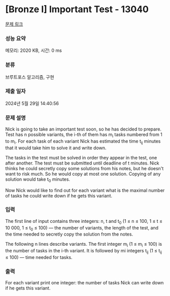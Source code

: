 # [Bronze I] Important Test - 13040 

[문제 링크](https://www.acmicpc.net/problem/13040) 

### 성능 요약

메모리: 2020 KB, 시간: 0 ms

### 분류

브루트포스 알고리즘, 구현

### 제출 일자

2024년 5월 29일 14:40:56

### 문제 설명

<p>Nick is going to take an important test soon, so he has decided to prepare. Test has n possible variants, the i-th of them has m<sub>i</sub> tasks numbered from 1 to m<sub>i</sub>. For each task of each variant Nick has estimated the time t<sub>ij</sub> minutes that it would take him to solve it and write down.</p>

<p>The tasks in the test must be solved in order they appear in the test, one after another. The test must be submitted until deadline of t minutes. Nick thinks he could secretly copy some solutions from his notes, but he doesn't want to risk much. So he would copy at most one solution. Copying of any solution would take t<sub>0</sub> minutes.</p>

<p>Now Nick would like to find out for each variant what is the maximal number of tasks he could write down if he gets this variant.</p>

### 입력 

 <p>The first line of input contains three integers: n, t and t<sub>0</sub> (1 ≤ n ≤ 100, 1 ≤ t ≤ 10 000, 1 ≤ t<sub>0</sub> ≤ 100) — the number of variants, the length of the test, and the time needed to secretly copy the solution from the notes.</p>

<p>The following n lines describe variants. The first integer m<sub>i</sub> (1 ≤ m<sub>i</sub> ≤ 100) is the number of tasks in the i-th variant. It is followed by mi integers t<sub>ij</sub> (1 ≤ t<sub>ij</sub> ≤ 100) — time needed for tasks.</p>

### 출력 

 <p>For each variant print one integer: the number of tasks Nick can write down if he gets this variant.</p>

<p> </p>

